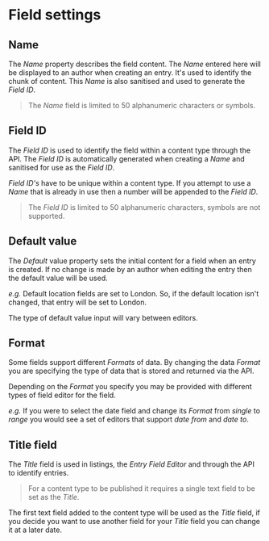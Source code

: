 # Field settings

## Name
The *Name* property describes the field content. The *Name* entered here will be displayed to an author when creating an entry. It's used to identify the chunk of content. This *Name* is also sanitised and used to generate the *Field ID*.

> The *Name* field is limited to 50 alphanumeric characters or symbols.

## Field ID
The *Field ID* is used to identify the field within a content type through the API. The *Field ID* is automatically generated when creating a *Name* and sanitised for use as the *Field ID*. 

*Field ID's* have to be unique within a content type. If you attempt to use a *Name* that is already in use then a number will be appended to the *Field ID*.

> The *Field ID* is limited to 50 alphanumeric characters, symbols are not supported.

## Default value
The *Default* value property sets the initial content for a field when an entry is created. If no change is made by an author when editing the entry then the default value will be used.

*e.g.* Default location fields are set to London. So, if the default location isn't changed, that entry will be set to London.

The type of default value input will vary between editors.

## Format
Some fields support different *Formats* of data. By changing the data *Format* you are specifying the type of data that is stored and returned via the API.

Depending on the *Format* you specify you may be provided with different types of field editor for the field.

*e.g.* If you were to select the date field and change its *Format* from *single* to *range* you would see a set of editors that support *date from* and *date to*.

## Title field
The *Title* field is used in listings, the *Entry Field Editor* and through the API to identify entries.

> For a content type to be published it requires a single text field to be set as the *Title*.

The first text field added to the content type will be used as the *Title* field, if you decide you want to use another field for your *Title* field you can change it at a later date.
